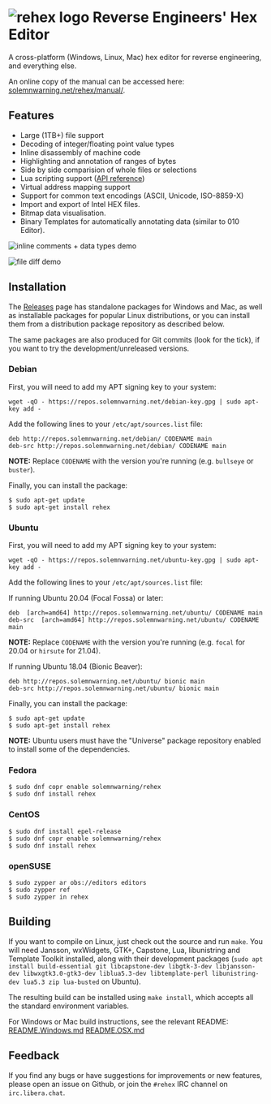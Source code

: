 # ![rehex logo](res/icon64.png) Reverse Engineers' Hex Editor

A cross-platform (Windows, Linux, Mac) hex editor for reverse engineering, and everything else.

An online copy of the manual can be accessed here: [solemnwarning.net/rehex/manual/](https://solemnwarning.net/rehex/manual/).

## Features

* Large (1TB+) file support
* Decoding of integer/floating point value types
* Inline disassembly of machine code
* Highlighting and annotation of ranges of bytes
* Side by side comparision of whole files or selections
* Lua scripting support ([API reference](http://www.solemnwarning.net/rehex/luadoc/))
* Virtual address mapping support
* Support for common text encodings (ASCII, Unicode, ISO-8859-X)
* Import and export of Intel HEX files.
* Bitmap data visualisation.
* Binary Templates for automatically annotating data (similar to 010 Editor).

![inline comments + data types demo](doc/comments-types.gif)

![file diff demo](doc/file-diff.gif)

## Installation

The [Releases](https://github.com/solemnwarning/rehex/releases) page has standalone packages for Windows and Mac, as well as installable packages for popular Linux distributions, or you can install them from a distribution package repository as described below.

The same packages are also produced for Git commits (look for the tick), if you want to try the development/unreleased versions.

### Debian

First, you will need to add my APT signing key to your system:

    wget -qO - https://repos.solemnwarning.net/debian-key.gpg | sudo apt-key add -

Add the following lines to your `/etc/apt/sources.list` file:

    deb http://repos.solemnwarning.net/debian/ CODENAME main
    deb-src http://repos.solemnwarning.net/debian/ CODENAME main

**NOTE:** Replace `CODENAME` with the version you're running (e.g. `bullseye` or `buster`).

Finally, you can install the package:

    $ sudo apt-get update
    $ sudo apt-get install rehex

### Ubuntu

First, you will need to add my APT signing key to your system:

    wget -qO - https://repos.solemnwarning.net/ubuntu-key.gpg | sudo apt-key add -

Add the following lines to your `/etc/apt/sources.list` file:

If running Ubuntu 20.04 (Focal Fossa) or later:

    deb  [arch=amd64] http://repos.solemnwarning.net/ubuntu/ CODENAME main
    deb-src  [arch=amd64] http://repos.solemnwarning.net/ubuntu/ CODENAME main

**NOTE:** Replace `CODENAME` with the version you're running (e.g. `focal` for 20.04 or `hirsute` for 21.04).

If running Ubuntu 18.04 (Bionic Beaver):

    deb http://repos.solemnwarning.net/ubuntu/ bionic main
    deb-src http://repos.solemnwarning.net/ubuntu/ bionic main

Finally, you can install the package:

    $ sudo apt-get update
    $ sudo apt-get install rehex

**NOTE:** Ubuntu users must have the "Universe" package repository enabled to install some of the dependencies.

### Fedora

    $ sudo dnf copr enable solemnwarning/rehex
    $ sudo dnf install rehex

### CentOS

    $ sudo dnf install epel-release
    $ sudo dnf copr enable solemnwarning/rehex
    $ sudo dnf install rehex

### openSUSE
    $ sudo zypper ar obs://editors editors
    $ sudo zypper ref
    $ sudo zypper in rehex

## Building

If you want to compile on Linux, just check out the source and run `make`. You will need Jansson, wxWidgets, GTK+, Capstone, Lua, libunistring and Template Toolkit installed, along with their development packages (`sudo apt install build-essential git libcapstone-dev libgtk-3-dev libjansson-dev libwxgtk3.0-gtk3-dev liblua5.3-dev libtemplate-perl libunistring-dev lua5.3 zip lua-busted` on Ubuntu).

The resulting build can be installed using `make install`, which accepts all the standard environment variables.

For Windows or Mac build instructions, see the relevant README: [README.Windows.md](README.Windows.md) [README.OSX.md](README.OSX.md)

## Feedback

If you find any bugs or have suggestions for improvements or new features, please open an issue on Github, or join the `#rehex` IRC channel on `irc.libera.chat`.
